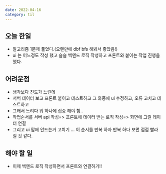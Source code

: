 ```yaml
---
date: 2022-04-16
category: til
---
```


## 오늘 한일

- 알고리즘 1문제 풀었다.(오랜만에 dbf bfs 해봐서 좋았음!)
- ui 는 어느정도 작성 했고 슬슬 백엔드 로직 작성하고 프론트와 붙이는 작업 진행을 했다.

## 어려운점

- 생각보다 진도가 느린데
- 서버 데이터 보고 프론트 붙이고 테스트하고 그 와중에 ui 수정하고, 오류 고치고 테스트하고
- 그래서 느리다 뭐 하나에 집중 해야 함..
- 작업순서를 서버 api 작성=> 프론트에 데이터 받는 로직 작성=> 화면에 그릴 데이터 연결
- 그리고 ui 맘에 안드는거 고치기 ... 이 순서를 반복 하자 반복 하다 보면 점점 빨라 질 것 같다.

## 해야 할 일

- 이제 백엔드 로직 작성하면서 프론트와 연결하기!!
